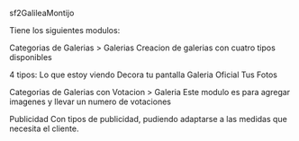 sf2GalileaMontijo

Tiene los siguientes modulos:

Categorias de Galerias > Galerias 
Creacion de galerias con cuatro tipos disponibles

4 tipos:
Lo que estoy viendo
Decora tu pantalla
Galeria Oficial
Tus Fotos

Categorias de Galerias con Votacion > Galeria
Este modulo es para agregar imagenes y llevar un numero de votaciones

Publicidad
Con tipos de publicidad, pudiendo adaptarse a las medidas que necesita el cliente. 


